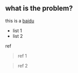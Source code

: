 ## what is the problem?

this is a [baidu](http://www.baidu.com)

* list 1
* list 2

ref

> ref 1

> ref 2

